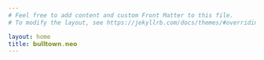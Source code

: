 ```yaml
---
# Feel free to add content and custom Front Matter to this file.
# To modify the layout, see https://jekyllrb.com/docs/themes/#overriding-theme-defaults

layout: home
title: 𝗯𝘂𝗹𝗹𝘁𝗼𝘄𝗻.𝗻𝗲𝗼
---
```


